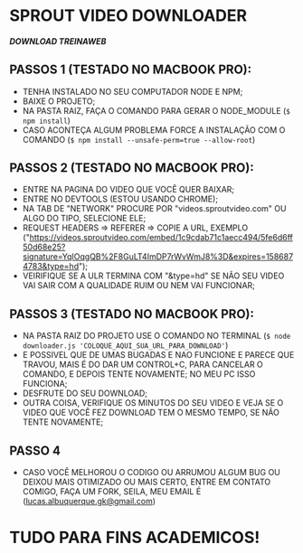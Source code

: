 # SPROUT VIDEO DOWNLOADER
##### DOWNLOAD TREINAWEB

## PASSOS 1 (TESTADO NO MACBOOK PRO):
- TENHA INSTALADO NO SEU COMPUTADOR NODE E NPM;
- BAIXE O PROJETO;
- NA PASTA RAIZ, FAÇA O COMANDO PARA GERAR O NODE_MODULE (`$ npm install`)
- CASO ACONTEÇA ALGUM PROBLEMA FORCE A INSTALAÇÃO COM O COMANDO (`$ npm install --unsafe-perm=true --allow-root`)

## PASSOS 2 (TESTADO NO MACBOOK PRO):
- ENTRE NA PAGINA DO VIDEO QUE VOCÊ QUER BAIXAR;
- ENTRE NO DEVTOOLS (ESTOU USANDO CHROME);
- NA TAB DE "NETWORK" PROCURE POR "videos.sproutvideo.com" OU ALGO DO TIPO, SELECIONE ELE;
- REQUEST HEADERS => REFERER => COPIE A URL, EXEMPLO ("https://videos.sproutvideo.com/embed/1c9cdab71c1aecc494/5fe6d6ff50d68e25?signature=YqIOqgQB%2F8GuLT4ImDP7rWvWmJ8%3D&expires=1586874783&type=hd");
- VEIRIFIQUE SE A ULR TERMINA COM "&type=hd" SE NÃO SEU VIDEO VAI SAIR COM A QUALIDADE RUIM OU NEM VAI FUNCIONAR;

## PASSOS 3 (TESTADO NO MACBOOK PRO):
- NA PASTA RAIZ DO PROJETO USE O COMANDO NO TERMINAL (`$ node downloader.js 'COLOQUE_AQUI_SUA_URL_PARA_DOWNLOAD'`)
- E POSSIVEL QUE DE UMAS BUGADAS E NAO FUNCIONE E PARECE QUE TRAVOU, MAIS É DO DAR UM CONTROL+C, PARA CANCELAR O COMANDO, E DEPOIS TENTE NOVAMENTE; NO MEU PC ISSO FUNCIONA;
- DESFRUTE DO SEU DOWNLOAD;
- OUTRA COISA, VERIFIQUE OS MINUTOS DO SEU VIDEO E VEJA SE O VIDEO QUE VOCÊ FEZ DOWNLOAD TEM O MESMO TEMPO, SE NÃO TENTE NOVAMENTE;

## PASSO 4
- CASO VOCÊ MELHOROU O CODIGO OU ARRUMOU ALGUM BUG OU DEIXOU MAIS OTIMIZADO OU MAIS CERTO, ENTRE EM CONTATO COMIGO, FAÇA UM FORK, SEILA, MEU EMAIL É (lucas.albuquerque.gk@gmail.com)

# TUDO PARA FINS ACADEMICOS!